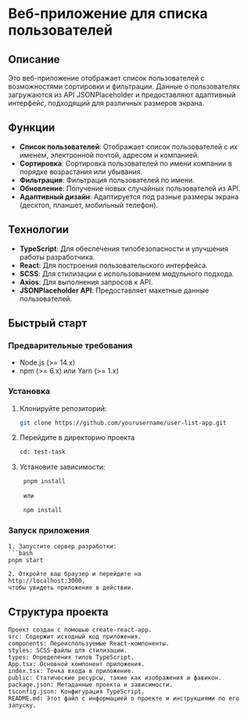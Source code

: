 # Веб-приложение для списка пользователей

## Описание

Это веб-приложение отображает список пользователей с возможностями сортировки и фильтрации. Данные о пользователях загружаются из API JSONPlaceholder и предоставляют адаптивный интерфейс, подходящий для различных размеров экрана.

## Функции

- **Список пользователей**: Отображает список пользователей с их именем, электронной почтой, адресом и компанией.
- **Сортировка**: Сортировка пользователей по имени компании в порядке возрастания или убывания.
- **Фильтрация**: Фильтрация пользователей по имени.
- **Обновление**: Получение новых случайных пользователей из API.
- **Адаптивный дизайн**: Адаптируется под разные размеры экрана (десктоп, планшет, мобильный телефон).

## Технологии

- **TypeScript**: Для обеспечения типобезопасности и улучшения работы разработчика.
- **React**: Для построения пользовательского интерфейса.
- **SCSS**: Для стилизации с использованием модульного подхода.
- **Axios**: Для выполнения запросов к API.
- **JSONPlaceholder API**: Предоставляет макетные данные пользователей.

## Быстрый старт

### Предварительные требования

- Node.js (>= 14.x)
- npm (>= 6.x) или Yarn (>= 1.x)

### Установка

1. Клонируйте репозиторий:
    ```bash
   git clone https://github.com/yourusername/user-list-app.git
2. Перейдите в директорию проекта
    ```bash
    cd: test-task

3. Установите зависимости:
   ```bash
    pnpm install 
    
    или

    npm install 

### Запуск приложения

    1. Запустите сервер разработки:
    ```bash
    pnpm start

    2. Откройте ваш браузер и перейдите на 
    http://localhost:3000,
    чтобы увидеть приложение в действии.

## Структура проекта

    Проект создан с помошью create-react-app.
    src: Содержит исходный код приложения.
    components: Переиспользуемые React-компоненты.
    styles: SCSS-файлы для стилизации.
    types: Определения типов TypeScript.
    App.tsx: Основной компонент приложения.
    index.tsx: Точка входа в приложение.
    public: Статические ресурсы, такие как изображения и фавикон.
    package.json: Метаданные проекта и зависимости.
    tsconfig.json: Конфигурация TypeScript.
    README.md: Этот файл с информацией о проекте и инструкциями по его запуску.